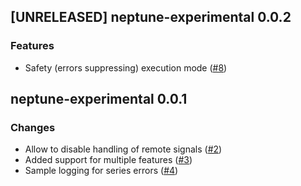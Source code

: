## [UNRELEASED] neptune-experimental 0.0.2

### Features
- Safety (errors suppressing) execution mode ([#8](https://github.com/neptune-ai/neptune-client-experimental/pull/8))


## neptune-experimental 0.0.1

### Changes
- Allow to disable handling of remote signals ([#2](https://github.com/neptune-ai/neptune-client-experimental/pull/2))
- Added support for multiple features ([#3](https://github.com/neptune-ai/neptune-client-experimental/pull/3))
- Sample logging for series errors ([#4](https://github.com/neptune-ai/neptune-client-experimental/pull/4))
